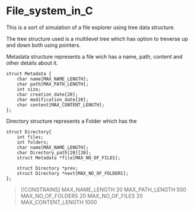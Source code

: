 # File_system_in_C

This is a sort of simulation of a file explorer using tree data structure.

The tree structure used is a multilevel tree which has option to treverse up and down both using pointers.

Metadata structure represents a file wich has a name, path, content and other details about it.
```
struct Metadata {
    char name[MAX_NAME_LENGTH];
    char path[MAX_PATH_LENGTH];
    int size;
    char creation_date[20];
    char modification_date[20];
    char content[MAX_CONTENT_LENGTH];
};
```

Directory structure represents a Folder which has the 
```
struct Directory{
    int files;
    int folders;
    char name[MAX_NAME_LENGTH];
    char Directory_path[20][20];
    struct Metadata *file[MAX_NO_OF_FILES];

    struct Directory *prev;
    struct Directory *next[MAX_NO_OF_FOLDERS];
};
```

> [!CONSTRAINS]
> MAX_NAME_LENGTH 20
> MAX_PATH_LENGTH 500
> MAX_NO_OF_FOLDERS 20
> MAX_NO_OF_FILES 20
> MAX_CONTENT_LENGTH 1000
